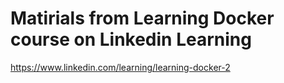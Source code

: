 # Matirials from Learning Docker course on Linkedin Learning

https://www.linkedin.com/learning/learning-docker-2
